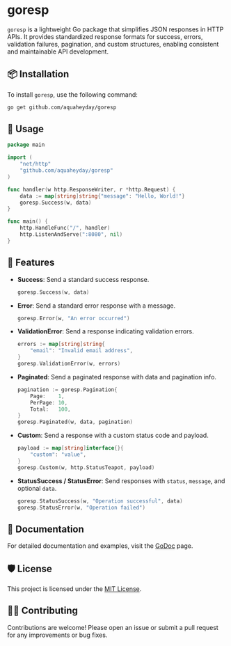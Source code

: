 # goresp

`goresp` is a lightweight Go package that simplifies JSON responses in HTTP APIs. It provides standardized response formats for success, errors, validation failures, pagination, and custom structures, enabling consistent and maintainable API development.

## 📦 Installation

To install `goresp`, use the following command:

```bash
go get github.com/aquaheyday/goresp
```

## 🚀 Usage

```go
package main

import (
    "net/http"
    "github.com/aquaheyday/goresp"
)

func handler(w http.ResponseWriter, r *http.Request) {
    data := map[string]string{"message": "Hello, World!"}
    goresp.Success(w, data)
}

func main() {
    http.HandleFunc("/", handler)
    http.ListenAndServe(":8080", nil)
}
```

## 🎯 Features

- **Success**: Send a standard success response.

  ```go
  goresp.Success(w, data)
  ```

- **Error**: Send a standard error response with a message.

  ```go
  goresp.Error(w, "An error occurred")
  ```

- **ValidationError**: Send a response indicating validation errors.

  ```go
  errors := map[string]string{
      "email": "Invalid email address",
  }
  goresp.ValidationError(w, errors)
  ```

- **Paginated**: Send a paginated response with data and pagination info.

  ```go
  pagination := goresp.Pagination{
      Page:    1,
      PerPage: 10,
      Total:   100,
  }
  goresp.Paginated(w, data, pagination)
  ```

- **Custom**: Send a response with a custom status code and payload.

  ```go
  payload := map[string]interface{}{
      "custom": "value",
  }
  goresp.Custom(w, http.StatusTeapot, payload)
  ```

- **StatusSuccess / StatusError**: Send responses with `status`, `message`, and optional `data`.

  ```go
  goresp.StatusSuccess(w, "Operation successful", data)
  goresp.StatusError(w, "Operation failed")
  ```

## 📘 Documentation

For detailed documentation and examples, visit the [GoDoc](https://pkg.go.dev/github.com/aquaheyday/goresp) page.

## 🛡 License

This project is licensed under the [MIT License](LICENSE).

## 🙋‍♂️ Contributing

Contributions are welcome! Please open an issue or submit a pull request for any improvements or bug fixes.
